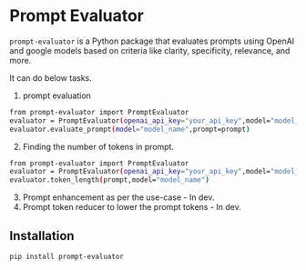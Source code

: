 # Prompt Evaluator

`prompt-evaluator` is a Python package that evaluates prompts using OpenAI and google models based on criteria like clarity, specificity, relevance, and more.

It can do below tasks.

1) prompt evaluation 

```bash
from prompt-evaluator import PromptEvaluator
evaluator = PromptEvaluator(openai_api_key="your_api_key",model="model_name")
evaluator.evaluate_prompt(model="model_name",prompt=prompt)
```

2) Finding the number of tokens in prompt.

```bash
from prompt-evaluator import PromptEvaluator
evaluator = PromptEvaluator(openai_api_key="your_api_key",model="model_name")
evaluator.token_length(prompt,model="model_name")
```

3) Prompt enhancement as per the use-case - In dev.
4) Prompt token reducer to lower the prompt tokens - In dev.

## Installation

```bash
pip install prompt-evaluator
